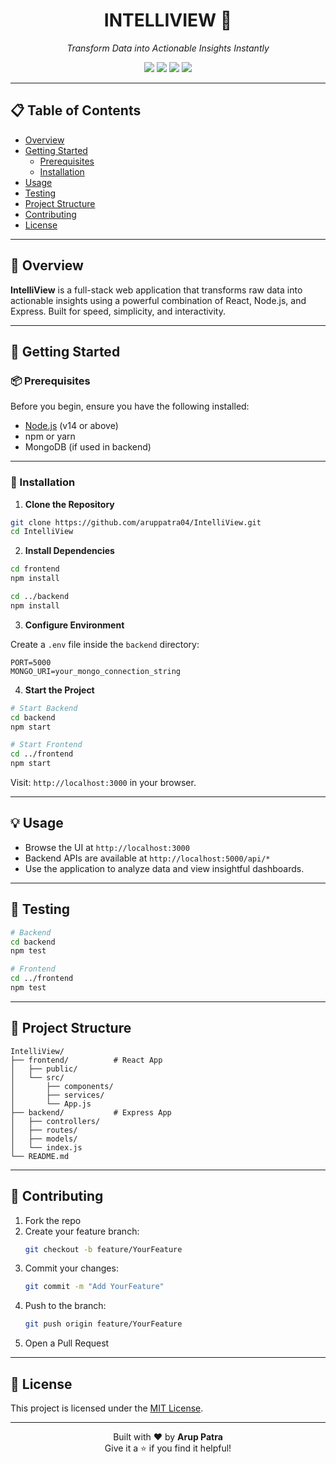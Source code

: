 
<h1 align="center">INTELLIVIEW 🚀</h1>
<p align="center"><em>Transform Data into Actionable Insights Instantly</em></p>

<p align="center">
  <img src="https://img.shields.io/badge/JavaScript-ES6-yellow?style=for-the-badge&logo=javascript" />
  <img src="https://img.shields.io/badge/Node.js-14+-green?style=for-the-badge&logo=node.js" />
  <img src="https://img.shields.io/badge/React-17-blue?style=for-the-badge&logo=react" />
  <img src="https://img.shields.io/badge/Express-4-black?style=for-the-badge&logo=express" />
</p>

---

## 📋 Table of Contents

- [Overview](#-overview)  
- [Getting Started](#-getting-started)
  - [Prerequisites](#-prerequisites)
  - [Installation](#-installation)
- [Usage](#-usage)
- [Testing](#-testing)
- [Project Structure](#-project-structure)
- [Contributing](#-contributing)
- [License](#-license)

---

## 🧠 Overview

**IntelliView** is a full-stack web application that transforms raw data into actionable insights using a powerful combination of React, Node.js, and Express. Built for speed, simplicity, and interactivity.

---

## 🚀 Getting Started

### 📦 Prerequisites

Before you begin, ensure you have the following installed:

- [Node.js](https://nodejs.org/) (v14 or above)
- npm or yarn
- MongoDB (if used in backend)

---

### 🔧 Installation

1. **Clone the Repository**

```bash
git clone https://github.com/aruppatra04/IntelliView.git
cd IntelliView
```

2. **Install Dependencies**

```bash
cd frontend
npm install

cd ../backend
npm install
```

3. **Configure Environment**

Create a `.env` file inside the `backend` directory:

```env
PORT=5000
MONGO_URI=your_mongo_connection_string
```

4. **Start the Project**

```bash
# Start Backend
cd backend
npm start

# Start Frontend
cd ../frontend
npm start
```

Visit: `http://localhost:3000` in your browser.

---

## 💡 Usage

- Browse the UI at `http://localhost:3000`
- Backend APIs are available at `http://localhost:5000/api/*`
- Use the application to analyze data and view insightful dashboards.

---

## 🧪 Testing

```bash
# Backend
cd backend
npm test

# Frontend
cd ../frontend
npm test
```

---

## 📁 Project Structure

```
IntelliView/
├── frontend/          # React App
│   ├── public/
│   └── src/
│       ├── components/
│       ├── services/
│       └── App.js
├── backend/           # Express App
│   ├── controllers/
│   ├── routes/
│   ├── models/
│   └── index.js
└── README.md
```

---

## 🤝 Contributing

1. Fork the repo  
2. Create your feature branch:  
   ```bash
   git checkout -b feature/YourFeature
   ```
3. Commit your changes:  
   ```bash
   git commit -m "Add YourFeature"
   ```
4. Push to the branch:  
   ```bash
   git push origin feature/YourFeature
   ```
5. Open a Pull Request

---

## 📜 License

This project is licensed under the [MIT License](LICENSE).

---

<p align="center">Built with ❤️ by <strong>Arup Patra</strong><br/>Give it a ⭐ if you find it helpful!</p>

